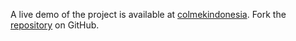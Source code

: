 A live demo of the project is available at [colmekindonesia](https://colmekindonesia.pages.dev/).
Fork the [repository](https://github.com/jojtoview) on GitHub.